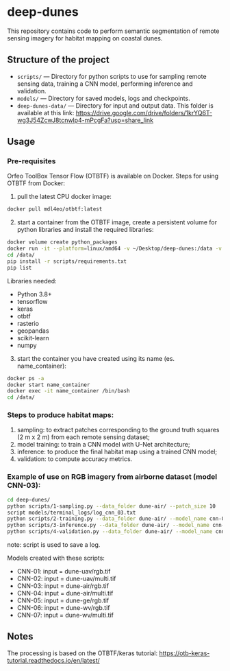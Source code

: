 # deep-dunes

This repository contains code to perform semantic segmentation of remote sensing imagery for habitat mapping on coastal dunes.

## Structure of the project

- `scripts/` — Directory for python scripts to use for sampling remote sensing data, training a CNN model, performing inference and validation.
- `models/` — Directory for saved models, logs and checkpoints.
- `deep-dunes-data/` — Directory for input and output data. This folder is available at this link: https://drive.google.com/drive/folders/1krYQ6T-wg3J54ZcwJ8tcnwlp4-mPcgFa?usp=share_link 

## Usage
### Pre-requisites
Orfeo ToolBox Tensor Flow (OTBTF) is available on Docker. 
Steps for using OTBTF from Docker:
1) pull the latest CPU docker image:
```bash
docker pull mdl4eo/otbtf:latest
```

2) start a container from the OTBTF image, create a persistent volume for python libraries and install the required libraries:
```bash
docker volume create python_packages
docker run -it --platform=linux/amd64 -v ~/Desktop/deep-dunes:/data -v python_packages:/Users/emilpaf/Library/Python/3.9/lib/python/site-packages mdl4eo/otbtf:latest /bin/bash
cd /data/
pip install -r scripts/requirements.txt
pip list
```
Libraries needed:
- Python 3.8+
- tensorflow
- keras
- otbtf
- rasterio
- geopandas
- scikit-learn
- numpy

3) start the container you have created using its name (es. name_container):
```bash
docker ps -a
docker start name_container
docker exec -it name_container /bin/bash
cd /data/
```
  
### Steps to produce habitat maps:
1) sampling: to extract patches corresponding to the ground truth squares (2 m x 2 m) from each remote sensing dataset;
2) model training: to train a CNN model with U-Net architecture;
3) inference: to produce the final habitat map using a trained CNN model;
4) validation: to compute accuracy metrics.
  
### Example of use on RGB imagery from airborne dataset (model CNN-03):
```bash
cd deep-dunes/
python scripts/1-sampling.py --data_folder dune-air/ --patch_size 10
script models/terminal_logs/log_cnn_03.txt
python scripts/2-training.py --data_folder dune-air/ --model_name cnn-03 --img_type rgb --class_nb 5
python scripts/3-inference.py --data_folder dune-air/ --model_name cnn-03 --img_type rgb
python scripts/4-validation.py --data_folder dune-air/ --model_name cnn-03 --img_type rgb
```
note: script is used to save a log.  
  
Models created with these scripts:
- CNN-01: input = dune-uav/rgb.tif
- CNN-02: input = dune-uav/multi.tif
- CNN-03: input = dune-air/rgb.tif
- CNN-04: input = dune-air/multi.tif
- CNN-05: input = dune-ge/rgb.tif
- CNN-06: input = dune-wv/rgb.tif
- CNN-07: input = dune-wv/multi.tif
  

## Notes
The processing is based on the OTBTF/keras tutorial: https://otb-keras-tutorial.readthedocs.io/en/latest/ 

